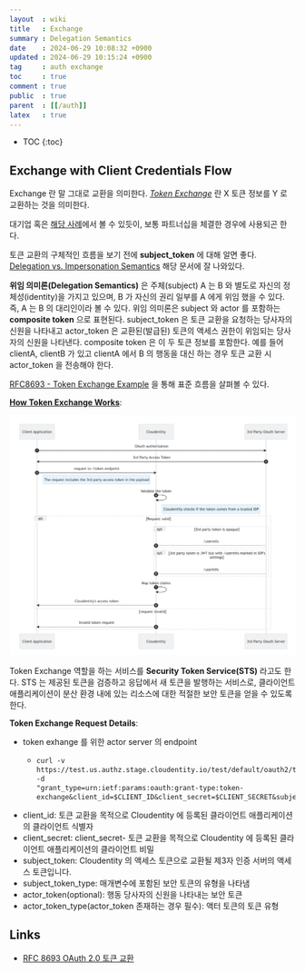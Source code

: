 ```yaml
---
layout  : wiki
title   : Exchange
summary : Delegation Semantics
date    : 2024-06-29 10:08:32 +0900
updated : 2024-06-29 10:15:24 +0900
tag     : auth exchange
toc     : true
comment : true
public  : true
parent  : [[/auth]]
latex   : true
---
```

* TOC
{:toc}

## Exchange with Client Credentials Flow

Exchange 란 말 그대로 교환을 의미한다. _[Token Exchange](https://datatracker.ietf.org/doc/html/rfc8693)_ 란 X 토큰 정보를 Y 로 교환하는 것을 의미한다.

대기업 혹은 [해당 사례](https://cloudentity.com/developers/basics/oauth-extensions/token-exchange/)에서 볼 수 있듯이, 보통 파트너십을 체결한 경우에 사용되곤 한다.

토큰 교환의 구체적인 흐름을 보기 전에 __subject_token__ 에 대해 알면 좋다. [Delegation vs. Impersonation Semantics](https://datatracker.ietf.org/doc/html/draft-ietf-oauth-token-exchange-05#section-1.1) 해당 문서에 잘 나와있다.

__위임 의미론(Delegation Semantics)__ 은 주체(subject) A 는 B 와 별도로 자신의 정체성(identity)을 가지고 있으며, B 가 자신의 권리 일부를 A 에게 위임 했을 수 있다. 즉, A 는 B 의 대리인이라 볼 수 있다.
위임 의미론은 subject 와 actor 를 포함하는 __composite token__ 으로 표현된다. subject_token 은 토큰 교환을 요청하는 당사자의 신원을 나타내고 actor_token 은 교환된(발급된) 토큰의 액세스 권한이 위임되는 당사자의 신원을 나타낸다.
composite token 은 이 두 토큰 정보를 포함한다. 예를 들어 clientA, clientB 가 있고 clientA 에서 B 의 행동을 대신 하는 경우 토큰 교환 시 actor_token 을 전송해야 한다.

[RFC8693 - Token Exchange Example](https://datatracker.ietf.org/doc/html/rfc8693#name-example-token-exchange) 을 통해 표준 흐름을 살펴볼 수 있다.

__[How Token Exchange Works](https://cloudentity.com/developers/basics/oauth-extensions/token-exchange/)__:

![](/resource/wiki/auth-exchange/cloudentity-token-exchange.png)

Token Exchange 역할을 하는 서비스를 __Security Token Service(STS)__ 라고도 한다.
STS 는 제공된 토큰을 검증하고 응답에서 새 토큰을 발행하는 서비스로, 클라이언트 애플리케이션이 분산 환경 내에 있는 리소스에 대한 적절한 보안 토큰을 얻을 수 있도록 한다.

__Token Exchange Request Details__:
- token exhange 를 위한 actor server 의 endpoint
  - ```
    curl -v https://test.us.authz.stage.cloudentity.io/test/default/oauth2/token -d
    "grant_type=urn:ietf:params:oauth:grant-type:token-exchange&client_id=$CLIENT_ID&client_secret=$CLIENT_SECRET&subject_token=$AT"
    ```
- client_id: 토큰 교환을 목적으로 Cloudentity 에 등록된 클라이언트 애플리케이션의 클라이언트 식별자
- client_secret: client_secret- 토큰 교환을 목적으로 Cloudentity 에 등록된 클라이언트 애플리케이션의 클라이언트 비밀
- subject_token: Cloudentity 의 액세스 토큰으로 교환될 제3자 인증 서버의 액세스 토큰입니다.
- subject_token_type: 매개변수에 포함된 보안 토큰의 유형을 나타냄
- actor_token(optional): 행동 당사자의 신원을 나타내는 보안 토큰
- actor_token_type(actor_token 존재하는 경우 필수): 액터 토큰의 토큰 유형

## Links

- [RFC 8693 OAuth 2.0 토큰 교환](https://www.authlete.com/developers/token_exchange/)